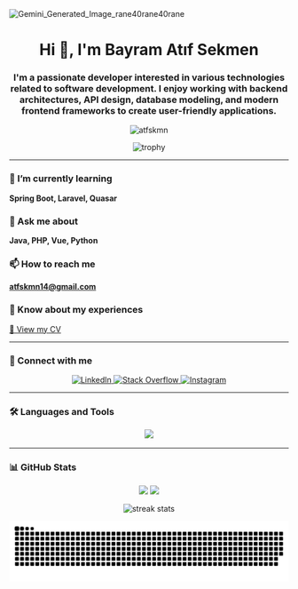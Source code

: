 <img width="1001" height="668" alt="Gemini_Generated_Image_rane40rane40rane" src="https://github.com/user-attachments/assets/b74580eb-14e2-492e-80ad-b12466ce2177" />
<h1 align="center">Hi 👋, I'm Bayram Atıf Sekmen</h1>
<h3 align="center">
I'm a passionate developer interested in various technologies related to software development.  
I enjoy working with backend architectures, API design, database modeling, and modern frontend frameworks to create user-friendly applications.
</h3>

<p align="center">
  <img src="https://komarev.com/ghpvc/?username=atfskmn&label=Profile%20views&color=0e75b6&style=flat" alt="atfskmn" />
</p>

<p align="center">
  <img src="https://github-profile-trophy.vercel.app/?username=atfskmn&theme=flat&margin-w=10" alt="trophy" />
</p>

---

### 🌱 I’m currently learning  
**Spring Boot, Laravel, Quasar**

### 💬 Ask me about  
**Java, PHP, Vue, Python**

### 📫 How to reach me  
**atfskmn14@gmail.com**

### 📄 Know about my experiences  
[📎 View my CV](https://drive.google.com/file/d/1UV4plEOGo3tMrDegMukO9_RZfNdWvlHi/view?usp=sharing)

---

### 🔗 Connect with me

<p align="center">
  <a href="https://linkedin.com/in/bayram-sekmen" target="_blank">
    <img src="https://skillicons.dev/icons?i=linkedin" height="40" alt="LinkedIn"/>
  </a>
  <a href="https://stackoverflow.com/users/30590195" target="_blank">
    <img src="https://skillicons.dev/icons?i=stackoverflow" height="40" alt="Stack Overflow"/>
  </a>
  <a href="https://instagram.com/ppsyche_" target="_blank">
    <img src="https://skillicons.dev/icons?i=instagram" height="40" alt="Instagram"/>
  </a>
</p>

---

### 🛠️ Languages and Tools

<p align="center">
  <img src="https://skillicons.dev/icons?i=java,php,python,vue,laravel,spring,quasar,kotlin,android,git,linux,mysql,postgresql,mariadb,firebase,postman,c" />
</p>

---

### 📊 GitHub Stats

<p align="center">
  <img src="https://github-readme-stats.vercel.app/api?username=atfskmn&show_icons=true&theme=tokyonight" height="160" />
  <img src="https://github-readme-stats.vercel.app/api/top-langs?username=atfskmn&layout=compact&theme=tokyonight" height="160" />
</p>

<p align="center">
  <img src="https://github-readme-streak-stats.herokuapp.com/?user=atfskmn&theme=tokyonight" alt="streak stats" />
</p>




<picture>
  <source media="(prefers-color-scheme: dark)" srcset="https://raw.githubusercontent.com/atfskmn/atfskmn/output/github-contribution-grid-snake-dark.svg">
  <source media="(prefers-color-scheme: light)" srcset="https://raw.githubusercontent.com/atfskmn/atfskmn/output/github-contribution-grid-snake.svg">
  <img alt="github contribution grid snake animation" src="https://raw.githubusercontent.com/atfskmn/atfskmn/output/github-contribution-grid-snake.svg">
</picture>
